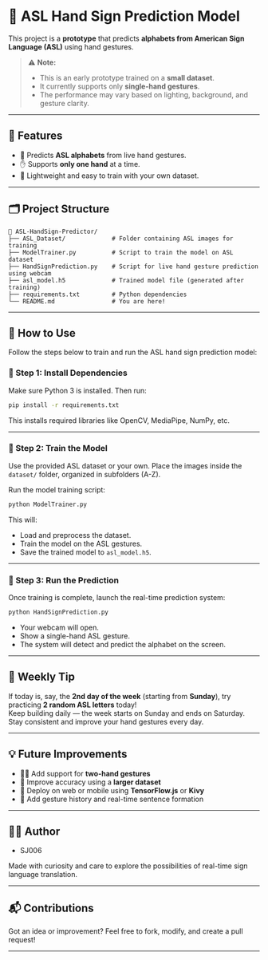 # 🤟 ASL Hand Sign Prediction Model

This project is a **prototype** that predicts **alphabets from American Sign Language (ASL)** using hand gestures.

> ⚠️ **Note:**  
> - This is an early prototype trained on a **small dataset**.  
> - It currently supports only **single-hand gestures**.  
> - The performance may vary based on lighting, background, and gesture clarity.

---

## 📌 Features

- 🧠 Predicts **ASL alphabets** from live hand gestures.
- ✋ Supports **only one hand** at a time.
- 🧪 Lightweight and easy to train with your own dataset.

---

## 🗂️ Project Structure

```
📁 ASL-HandSign-Predictor/
├── ASL_Dataset/             # Folder containing ASL images for training
├── ModelTrainer.py          # Script to train the model on ASL dataset
├── HandSignPrediction.py    # Script for live hand gesture prediction using webcam
├── asl_model.h5             # Trained model file (generated after training)
├── requirements.txt         # Python dependencies
└── README.md                # You are here!
```

---

## 🚀 How to Use

Follow the steps below to train and run the ASL hand sign prediction model:

### 🔧 Step 1: Install Dependencies

Make sure Python 3 is installed. Then run:

```bash
pip install -r requirements.txt
```

This installs required libraries like OpenCV, MediaPipe, NumPy, etc.

---

### 🧠 Step 2: Train the Model

Use the provided ASL dataset or your own. Place the images inside the `dataset/` folder, organized in subfolders (A-Z).

Run the model training script:

```bash
python ModelTrainer.py
```

This will:
- Load and preprocess the dataset.
- Train the model on the ASL gestures.
- Save the trained model to `asl_model.h5`.

---

### 📸 Step 3: Run the Prediction

Once training is complete, launch the real-time prediction system:

```bash
python HandSignPrediction.py
```

- Your webcam will open.
- Show a single-hand ASL gesture.
- The system will detect and predict the alphabet on the screen.

---

## 📅 Weekly Tip

If today is, say, the **2nd day of the week** (starting from **Sunday**), try practicing **2 random ASL letters** today!  
Keep building daily — the week starts on Sunday and ends on Saturday. Stay consistent and improve your hand gestures every day.

---

## 💡 Future Improvements

- 🫱🫲 Add support for **two-hand gestures**
- 🧠 Improve accuracy using a **larger dataset**
- 📱 Deploy on web or mobile using **TensorFlow.js** or **Kivy**
- 🧾 Add gesture history and real-time sentence formation

---

## 🧑‍💻 Author

 - SJ006

Made with curiosity and care to explore the possibilities of real-time sign language translation.

---

## 📬 Contributions

Got an idea or improvement? Feel free to fork, modify, and create a pull request!

---
